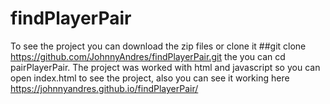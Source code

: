 # findPlayerPair

To see the project you can download the zip files or clone it ##git clone https://github.com/JohnnyAndres/findPlayerPair.git the you can 
cd pairPlayerPair. The project was worked with html and javascript so you can open index.html to see the project, also you can see
it working here https://johnnyandres.github.io/findPlayerPair/
